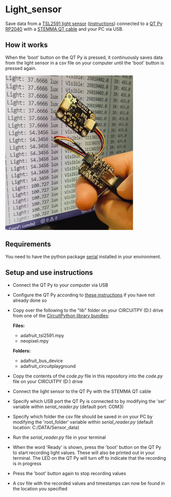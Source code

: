 # Light_sensor
Save data from a [TSL2591 light sensor](https://learn.adafruit.com/adafruit-tsl2591/) ([instructions](https://learn.adafruit.com/adafruit-tsl2591/python-circuitpython)) connected to a [QT Py RP2040](https://www.adafruit.com/product/4900) with a [STEMMA QT cable](https://www.adafruit.com/product/4399) and your PC via USB.

## How it works
When the 'boot' button on the QT Py is pressed, it continuously saves data from the light sensor in a csv file on your computer until the 'boot' button is pressed again.

<img src="QTPy_with_lightsensor.jpg" alt="QT Py with light sensor in front of a screen that displays the light values being printed out" width="400"/>

## Requirements
You need to have the python package [serial](https://pythonhosted.org/pyserial/) installed in your environment.

## Setup and use instructions

- Connect the QT Py to your computer via USB
- Configure the QT Py according to [these instructions](https://learn.adafruit.com/adafruit-qt-py-2040/circuitpython) if you have not already done so
- Copy over the following to the "lib" folder on your CIRCUITPY (D:) drive from one of the [CircuitPython library bundles](https://circuitpython.org/libraries):

  **Files:**
  - adafruit_tsl2591.mpy
  - neopixel.mpy

  **Folders:**
  - adafruit_bus_device
  - adafruit_circuitplayground

- Copy the contents of the *code.py* file in this repository into the *code.py* file on your CIRCUITPY (D:) drive
- Connect the light sensor to the QT Py with the STEMMA QT cable
- Specify which USB port the QT Py is connected to by modifying the 'ser' variable within *serial_reader.py* (default port: COM3)
- Specify which folder the csv file should be saved in on your PC by modifying the 'root_folder' variable within *serial_reader.py* (default location: C:/DATA/Sensor_data)
- Run the *serial_reader.py* file in your terminal
- When the word 'Ready' is shown, press the 'boot' button on the QT Py to start recording light values. These will also be printed out in your terminal. The LED on the QT Py will turn off to indicate that the recording is in progress
- Press the 'boot' button again to stop recording values
- A csv file with the recorded values and timestamps can now be found in the location you specified

